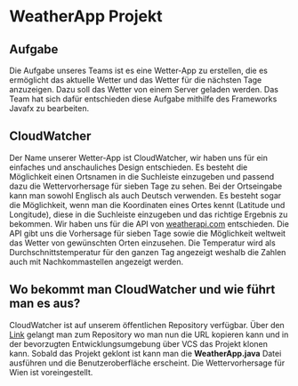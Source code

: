 # WeatherApp Projekt
## Aufgabe 
Die Aufgabe unseres Teams ist es eine Wetter-App zu erstellen, die es ermöglicht das aktuelle Wetter und das Wetter für die nächsten Tage anzuzeigen. Dazu soll das Wetter von einem Server geladen werden. Das Team hat sich dafür entschieden diese Aufgabe mithilfe des Frameworks Javafx zu bearbeiten. 
## CloudWatcher
Der Name unserer Wetter-App ist CloudWatcher, wir haben uns für ein einfaches und anschauliches Design entschieden. Es besteht die Möglichkeit einen Ortsnamen in die Suchleiste einzugeben und passend dazu die Wettervorhersage für sieben Tage zu sehen. Bei der Ortseingabe kann man sowohl Englisch als auch Deutsch verwenden. Es besteht sogar die Möglichkeit, wenn man die Koordinaten eines Ortes kennt (Latitude und Longitude), diese in die Suchleiste einzugeben und das richtige Ergebnis zu bekommen. Wir haben uns für die API von [weatherapi.com](https://www.weatherapi.com/) entschieden. Die API gibt uns die Vorhersage für sieben Tage sowie die Möglichkeit weltweit das Wetter von gewünschten Orten einzusehen. Die Temperatur wird als Durchschnittstemperatur für den ganzen Tag angezeigt weshalb die Zahlen auch mit Nachkommastellen angezeigt werden.
## Wo bekommt man CloudWatcher und wie führt man es aus?
CloudWatcher ist auf unserem öffentlichen Repository verfügbar. Über den [Link](https://github.com/MarcoRustemi/WeatherApp) gelangt man zum Repository wo man nun die URL kopieren kann und in der bevorzugten Entwicklungsumgebung über VCS das Projekt klonen kann. Sobald das Projekt geklont ist kann man die **WeatherApp.java** Datei ausführen und die Benutzeroberfläche erscheint. Die Wettervorhersage für Wien ist voreingestellt.
